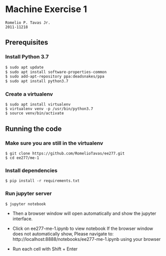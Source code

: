 # Machine Exercise 1
```
Romelio P. Tavas Jr.
2011-11218
```
## Prerequisites
### Install Python 3.7
```bash
$ sudo apt update
$ sudo apt install software-properties-common
$ sudo add-apt-repository ppa:deadsnakes/ppa
$ sudo apt install python3.7
```
### Create a virtualenv
```
$ sudo apt install virtualenv
$ virtualenv venv -p /usr/bin/python3.7
$ source venv/bin/activate
```

## Running the code

### Make sure you are still in the virtualenv
```
$ git clone https://github.com/RomelioTavas/ee277.git
$ cd ee277/me-1
```

### Install dependencies
```
$ pip install -r requirements.txt
```

### Run jupyter server
```
$ jupyter notebook
```


- Then a browser window will open automatically and show the jupyter interface.
- Click on ee277-me-1.ipynb to view notebook
If the browser window does not automatically show,
Please navigate to: http://localhost:8888/notebooks/ee277-me-1.ipynb using your browser

- Run each cell with Shift + Enter

